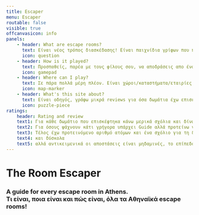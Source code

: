 ```yaml
---
title: Escaper
menu: Escaper
routable: false
visible: true
offcanvasicon: info
panels:
    - header: What are escape rooms?
      text: Είναι νέος τρόπος διασκέδασης! Είναι παιχνίδια γρίφων που παίζονται ομαδικά σε χώρους που σχεδιάστηκαν για να γίνουν μια μικρή περιπέτεια. Πρακτικά, είναι η live action έκδοση των αντίστοιχων παιχνιδιών στον υπολογιστή.
      icon: question
    - header: How is it played?
      text: Προσπαθείς, παρέα με τους φίλους σου, να αποδράσεις απο ένα μυστήριο δωμάτιο που σε κλείδωσαν. Θα βρεις μέσα στο δωμάτιο κλειδωμένα ντουλάπια, πόρτες και λουκέτα καθώς και γρίφους για το πώς θα τα ανοίξεις. Ψάχνεις, λύνεις και (ίσως) αποδράς.
      icon: gamepad
    - header: Where can I play?
      text: Σε πάρα πολλά μέρη πλέον. Είναι χώροι/καταστήματα/εταιρίες που έχουν σχεδιάσει μερικά δωμάτια, και κλείνοντας ραντεβού εσύ και η ομάδα σου ξεκινάτε μια απόδραση. Εδώ θα βρεις πληροφορίες για όλα όσα βρίσκονται στην Αθήνα.
      icon: map-marker
    - header: What's this site about?
      text: Είναι οδηγός, γράφω μικρά reviews για όσα δωμάτια έχω επισκεφτεί και κάνω προτάσεις. Δεν έχω συγκεκριμένη δομή. Βαθμολογώ σύμφωνα με το πόσο καλά πέρασα (υποκειμενικό full) και σχολιάζω λίγα πράγματα για να δώσω μια εντύπωση. Σκοπός μου είναι να βοηθήσω στην επιλογή σου για το επόμενο δωμάτιο (που ξεφυτρώνουν σα μαργαρίτες!!). Βαθμολογώ στα 5 κομμάτια παζλ.
      icon: puzzle-piece
ratings:
    header: Rating and review
    text1: Για κάθε δωμάτιο που επισκέφτηκα κάνω μερικά σχόλια και δίνω μια εντύπωση. Εννοείται spoiler-free όλα. Δεν ήθελα να γίνουν όλα ένας αριθμός, οπότε οι βαθμολογίες είναι ενδεικτικές. Βαθμολογώ σύμφωνα με το πόσο καλά πέρασα (υποκειμενικό full). Υπάρχει λόγος για την κάθε βαθμολόγηση, τα 5άρια είναι αυτά που με άφησαν απόλυτα ικανοποιημένο, δεν είναι αψεγάδιαστα.
    text2: Για όσους ψάχνουν κάτι γρήγορα υπάρχει Guide αλλά προτείνω να διαβάσεις και το review, μην πας με κλειστά μάτια. Όσο πιο πολύ αγαπάς τους γρίφους και τα παιχνίδια, τόσο πιο κοντά θα νιώθεις με το πώς είδα το δωμάτιο.
    text3: Τέλος έχω προτεινόμενο αριθμό ατόμων και ένα σχόλιο για τη δυσκολία. Τα έχω ως εύκολα
    text4: και δύσκολα
    text5: αλλά αντικειμενικά οι αποστάσεις είναι μηδαμινές, το επίπεδο είναι σχεδόν το ίδιο, μην παρεξηγηθούμε!
---
```


# The Room Escaper
### A guide for every escape room in Athens.<br>Τι είναι, ποια είναι και πώς είναι, όλα τα Αθηναϊκά escape rooms!